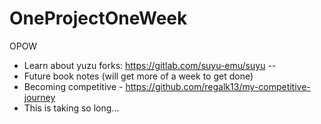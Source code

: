 # OneProjectOneWeek
OPOW

- Learn about yuzu forks: https://gitlab.com/suyu-emu/suyu  -- 
- Future book notes (will get more of a week to get done) 
- Becoming competitive - https://github.com/regalk13/my-competitive-journey
- This is taking so long...
